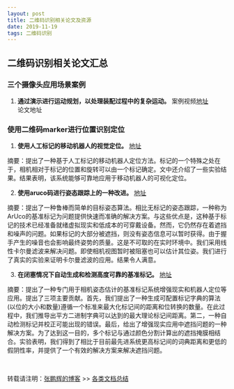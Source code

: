 ```yaml
---
layout: post
title: 二维码识别相关论文及资源
date: 2019-11-19
tags: 二维码识别
---
```


## 二维码识别相关论文汇总

### 三个摄像头应用场景案例

1. **通过演示进行运动规划，以处理装配过程中的复杂运动。** 案例视频[地址](https://youtu.be/B75rBqCLYRQ)  
论文地址[](https://arxiv.org/pdf/1910.01821.pdf)


### 使用二维码marker进行位置识别定位

1. **使用人工标记的移动机器人的视觉定位。** [地址](https://www.sciencedirect.com/science/article/pii/S1877705814031427)

摘要：提出了一种基于人工标记的移动机器人定位方法。标记的一个特殊之处在于，相机相对于标记的位置和旋转可以由一个标记确定。文中还介绍了一些实验结果。结果表明，该系统能够可靠地应用于移动机器人的可视化定位。



2. **使用aruco码进行姿态跟踪上的一种改进。** [地址](https://ieeexplore.ieee.org/document/8441049)

摘要：提出了一种鲁棒而简单的目标姿态算法。相比无标记的姿态跟踪，一种称为ArUco的基准标记为问题提供快速而准确的解决方案。与这些优点是，这种基于标记的技术已经准备就绪虚拟现实和低成本的可穿戴设备。然而，它仍然存在着遮挡和噪声的问题。如果标记的大部分被遮挡，则没有姿态信息可以暂时获得。由于握手产生的噪音也会影响最终姿势的质量。这是不可取的在实时环境中。我们采用线性卡尔曼滤波来解决问题。即使相机视图暂时被阻塞也可以估计其位姿。我们进行了真实的实验来证明卡尔曼滤波的应用。结果令人满意。





3. **在闭塞情况下自动生成和检测高度可靠的基准标记。** [地址](https://www.sciencedirect.com/science/article/pii/S0031320314000235)

摘要：提出了一种专门用于相机姿态估计的基准标记系统增强现实和机器人定位等应用。提出了三项主要贡献。首先，我们提出了一种生成可配置标记字典的算法(以位的大小和数量)遵循一个标准来最大化标记间的距离和位转换的数量。在此过程中，我们推导出平方二进制字典可以达到的最大理论标记间距离。第二，一种自动检测标记并校正可能出现的错误。最后，给出了增强现实应用中遮挡问题的一种解决方案。为了达到这一目的，多个标记与通过颜色分割计算出的遮挡掩膜相结合。实验表明，我们得到了相比于目前最先进系统更高标记间的词典距离和更低的假阴性率，并提供了一个有效的解决方案来解决遮挡问题。








<br>

转载请注明：[张鹏辉的博客](http://danielzph.github.io) >> [各类文档总结](https://danielzph.github.io/2019/11/related_paper/)




